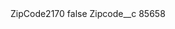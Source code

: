 <?xml version="1.0" encoding="UTF-8"?>
<CustomMetadata xmlns="http://soap.sforce.com/2006/04/metadata" xmlns:xsi="http://www.w3.org/2001/XMLSchema-instance" xmlns:xsd="http://www.w3.org/2001/XMLSchema">
    <label>ZipCode2170</label>
    <protected>false</protected>
    <values>
        <field>Zipcode__c</field>
        <value xsi:type="xsd:string">85658</value>
    </values>
</CustomMetadata>

